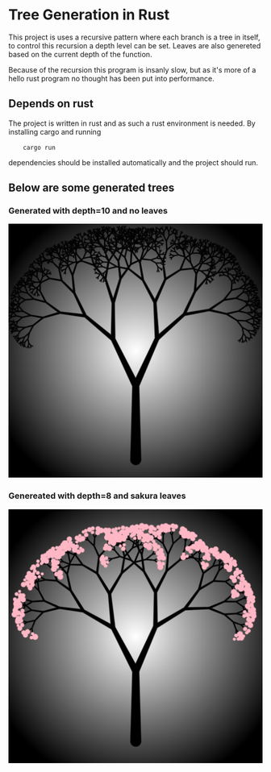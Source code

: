 # Tree Generation in Rust
This project is uses a recursive pattern where each branch is a tree in itself, to control this recursion a depth level can be set. Leaves are also genereted based on the current depth of the function.

Because of the recursion this program is insanly slow, but as it's more of a hello rust program no thought has been put into performance.

## Depends on rust
The project is written in rust and as such a rust environment is needed. By installing cargo and running 
```
    cargo run
```
dependencies should be installed automatically and the project should run.

## Below are some generated trees

### Generated with depth=10 and no leaves
![Tree](./assets/tree.png)

### Genereated with depth=8 and sakura leaves
![Tree](./assets/sakura.png)